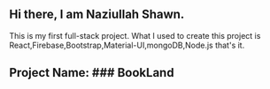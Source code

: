 ## Hi there, I am Naziullah Shawn.
This is my first full-stack project. What I used to create this project is React,Firebase,Bootstrap,Material-UI,mongoDB,Node.js that's it.

## Project Name: ### BookLand